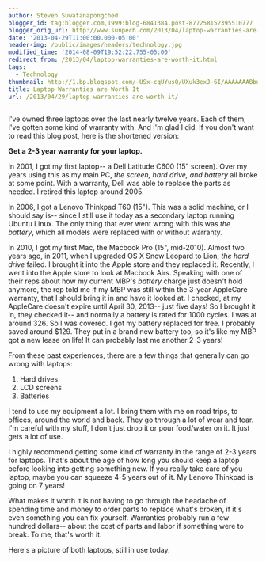```yaml
---
author: Steven Suwatanapongched
blogger_id: tag:blogger.com,1999:blog-6841384.post-877258152395510777
blogger_orig_url: http://www.sunpech.com/2013/04/laptop-warranties-are-worth-it.html
date: '2013-04-29T11:00:00.000-05:00'
header-img: /public/images/headers/technology.jpg
modified_time: '2014-08-09T19:52:22.755-05:00'
redirect_from: /2013/04/laptop-warranties-are-worth-it.html
tags:
  - Technology
thumbnail: http://1.bp.blogspot.com/-USx-cqUYusQ/UXuk3exJ-6I/AAAAAAABbu0/q2JKWVMrkGc/s600/2013-04-27+at+02-05-06.jpg
title: Laptop Warranties are Worth It
url: /2013/04/29/laptop-warranties-are-worth-it/
---
```



I've owned three laptops over the last nearly twelve years. Each of them, I've gotten some kind of warranty with. And I'm glad I did. If you don't want to read this blog post, here is the shortened version:

<b>Get a 2-3 year warranty for your laptop.</b>

In 2001, I got my first laptop-- a Dell Latitude C600 (15" screen). Over my years using this as my main PC, <i>the screen, hard drive, and battery </i>all broke at some point. With a warranty, Dell was able to replace the parts as needed. I retired this laptop around 2005.

In 2006, I got a Lenovo Thinkpad T60 (15"). This was a solid machine, or I should say is-- since I still use it today as a secondary laptop running Ubuntu Linux. The only thing that ever went wrong with this was <i>the battery</i>, which all models were replaced with or without warranty.

In 2010, I got my first Mac, the Macbook Pro (15", mid-2010). Almost two years ago, in 2011, when I upgraded OS X Snow Leopard to Lion, <i>the hard drive</i> failed. I brought it into the Apple store and they replaced it. Recently, I went into the Apple store to look at Macbook Airs. Speaking with one of their reps about how my current MBP's <i>battery</i> charge just doesn't hold anymore, the rep told me if my MBP was still within the 3-year AppleCare warranty, that I should bring it in and have it looked at. I checked, at my AppleCare doesn't expire until April 30, 2013-- just five days! So I brought it in, they checked it-- and normally a battery is rated for 1000 cycles. I was at around 326. So I was covered. I got my battery replaced for free. I probably saved around $129. They put in a brand new battery too, so it's like my MBP got a new lease on life! It can probably last me another 2-3 years!

From these past experiences, there are a few things that generally can go wrong with laptops:

<ol>
  <li>Hard drives</li>
  <li>LCD screens</li>
  <li>Batteries</li>
</ol>

I tend to use my equipment a lot. I bring them with me on road trips, to offices, around the world and back. They go through a lot of wear and tear. I'm careful with my stuff, I don't just drop it or pour food/water on it. It just gets a lot of use.

I highly recommend getting some kind of warranty in the range of 2-3 years for laptops. That's about the age of how long you should keep a laptop before looking into getting something new. If you really take care of you laptop, maybe you can squeeze 4-5 years out of it. My Lenovo Thinkpad is going on 7 years!  

What makes it worth it is not having to go through the headache of spending time and money to order parts to replace what's broken, if it's even something you can fix yourself. Warranties probably run a few hundred dollars-- about the cost of parts and labor if something were to break. To me, that's worth it.

Here's a picture of both laptops, still in use today.

<img   border="0" src="http://1.bp.blogspot.com/-USx-cqUYusQ/UXuk3exJ-6I/AAAAAAABbu0/q2JKWVMrkGc/s600/2013-04-27+at+02-05-06.jpg" alt=""  />